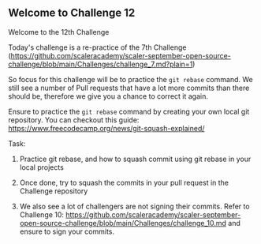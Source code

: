 ## Welcome to Challenge 12

Welcome to the 12th Challenge 

Today's challenge is a re-practice of the 7th Challenge (https://github.com/scaleracademy/scaler-september-open-source-challenge/blob/main/Challenges/challenge_7.md?plain=1)

So focus for this challenge will be to practice the ``git rebase`` command. We still see a number of Pull requests that have a lot more commits than there should be, therefore we give you a chance to correct it again. 

Ensure to practice the ``git rebase`` command by creating your own local git repository. You can checkout this guide: https://www.freecodecamp.org/news/git-squash-explained/

Task: 



1. Practice git rebase, and how to squash commit using git rebase in your local projects 

2. Once done, try to squash the commits in your pull request in the Challenge repository
3. We also see a lot of challengers are not signing their commits. Refer to Challenge 10: https://github.com/scaleracademy/scaler-september-open-source-challenge/blob/main/Challenges/challenge_10.md and ensure to sign your commits. 
